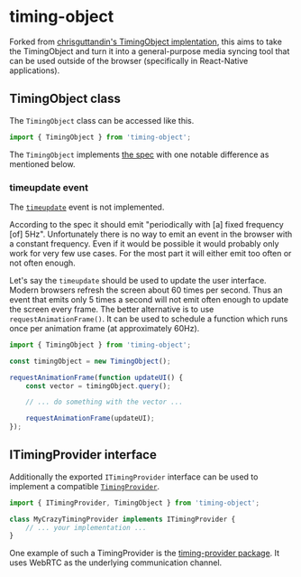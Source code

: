 # timing-object

Forked from [chrisguttandin's TimingObject implentation](https://github.com/chrisguttandin/timing-object), this aims to take the TimingObject and turn it into a general-purpose media syncing tool that can be used outside of the browser (specifically in React-Native applications).

<!--- Commenting this out for now, since it refers to the forked package
[![version](https://img.shields.io/npm/v/timing-object.svg?style=flat-square)](https://www.npmjs.com/package/timing-object)

This is a standalone implementation of the
[TimingObject](https://webtiming.github.io/timingobject/). It comes with an
extensive set of tests. It is written in TypeScript and exposes its types but
that's completely optional.

## Installation

This package is available on [npm](https://www.npmjs.org/package/timing-object). Run the following command to install it:

```shell
npm install timing-object
```
--->

## TimingObject class

The `TimingObject` class can be accessed like this.

```js
import { TimingObject } from 'timing-object';
```

The `TimingObject` implements [the
spec](https://webtiming.github.io/timingobject/#idl-def-timingobject) with one
notable difference as mentioned below.

### timeupdate event

The [`timeupdate`](https://webtiming.github.io/timingobject/#dom-timingobject-ontimeupdate)
event is not implemented.

According to the spec it should emit "periodically with [a] fixed frequency [of] 5Hz". Unfortunately there is no way to emit an event in the browser with a constant frequency. Even if it would be possible it would probably only work for very few use cases. For the most part it will either emit too often or not often enough.

Let's say the `timeupdate` should be used to update the user interface. Modern browsers refresh the screen about 60 times per second. Thus an event that emits only 5 times a second will not emit often enough to update the screen every frame. The better alternative is to use `requestAnimationFrame()`. It can be used to schedule a function which runs once per animation frame (at approximately 60Hz).

```js
import { TimingObject } from 'timing-object';

const timingObject = new TimingObject();

requestAnimationFrame(function updateUI() {
    const vector = timingObject.query();

    // ... do something with the vector ...

    requestAnimationFrame(updateUI);
});
```

## ITimingProvider interface

Additionally the exported `ITimingProvider` interface can be used to implement a
compatible
[`TimingProvider`](https://webtiming.github.io/timingobject/#idl-def-timingprovider).

```typescript
import { ITimingProvider, TimingObject } from 'timing-object';

class MyCrazyTimingProvider implements ITimingProvider {
    // ... your implementation ...
}
```

One example of such a TimingProvider is the
[timing-provider package](https://github.com/chrisguttandin/timing-provider). It
uses WebRTC as the underlying communication channel.
